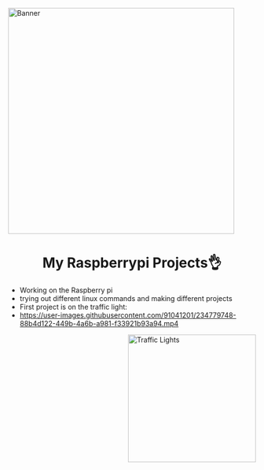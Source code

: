 <p><img align="center" alt="Banner" width="460" src="https://i.pinimg.com/originals/14/c3/0a/14c30a7dfd597095952ce00ce5ceb328.gif"></p>

<h1 align="center">My Raspberrypi Projects👌</h1>

- Working on the Raspberry pi
- trying out different linux commands and making different projects
- First project is on the traffic light:
- https://user-images.githubusercontent.com/91041201/234779748-88b4d122-449b-4a6b-a981-f33921b93a94.mp4
<p><img align="right" alt="Traffic Lights" width="260" src="https://i.pinimg.com/originals/f6/d7/b4/f6d7b44774be53bfda7a230b876d127b.gif"></p>




